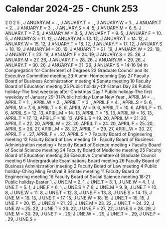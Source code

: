 # Calendar 2024-25 - Chunk 253

<!-- Chunk tokens: 957, Enriched tokens: 961 -->

2 0 2 5
, J ANUARY.M = . , J ANUARY.T = . , J ANUARY.W = 1. , J ANUARY.T = 2. , J ANUARY.F = 3. , J ANUARY.S = 4. 5, J ANUARY.M = 6. 5, J ANUARY.T = 7. 5, J ANUARY.W = 8. 5, J ANUARY.T = 9. 5, J ANUARY.F = 10. 5, J ANUARY.S = 11. 12, J ANUARY.M = 13. 12, J ANUARY.T = 14. 12, J ANUARY.W = 15. 12, J ANUARY.T = 16. 12, J ANUARY.F = 17. 12, J ANUARY.S = 18. 19, J ANUARY.M = 20. 19, J ANUARY.T = 21. 19, J ANUARY.W = 22. 19, J ANUARY.T = 23. 19, J ANUARY.F = 24. 19, J ANUARY.S = 25. 26, J ANUARY.M = 27. 26, J ANUARY.T = 28. 26, J ANUARY.W = 29. 26, J ANUARY.T = 30. 26, J ANUARY.F = 31. 26, J ANUARY.S = 
14-16 94 th Congregation for Conferment of Degrees
22 Graduate Council and its Executive Committee meeting
23 Alumni Homecoming Day
27 Faculty Board of Business Administration meeting
4 Senate meeting
10 Faculty Board of Education meeting
25 Public holiday-Christmas Day
26 Public holiday-The first weekday after Christmas Day
1 Public holiday-The first weekday of January
29-31 Public holiday-Lunar New Year
, APRIL.M = . , APRIL.T = 1. , APRIL.W = 2. , APRIL.T = 3. , APRIL.F = 4. , APRIL.S = 5. 6, APRIL.M = 7. 6, APRIL.T = 8. 6, APRIL.W = 9. 6, APRIL.T = 10. 6, APRIL.F = 11. 6, APRIL.S = 12. 13, APRIL.M = 14. 13, APRIL.T = 15. 13, APRIL.W = 16. 13, APRIL.T = 17. 13, APRIL.F = 18. 13, APRIL.S = 19. 20, APRIL.M = 21. 20, APRIL.T = 22. 20, APRIL.W = 23. 20, APRIL.T = 24. 20, APRIL.F = 25. 20, APRIL.S = 26. 27, APRIL.M = 28. 27, APRIL.T = 29. 27, APRIL.W = 30. 27, APRIL.T = . 27, APRIL.F = . 27, APRIL.S = 
7 Faculty Board of Engineering meeting
12 Faculty Board of Law meeting
19 · Faculty Board of Business Administration meeting
• Faculty Board of Science meeting
• Faculty Board of Social Science meeting
24 Faculty Board of Medicine meeting
25 Faculty Board of Education meeting
28 Executive Committee of Graduate Council meeting
6 Undergraduate Examinations Board meeting
26 Faculty Board of Business Administration meeting
2 Faculty Board of Law meeting
4 Public holiday-Ching Ming Festival
9 Senate meeting
11 Faculty Board of Engineering meeting
16
Faculty Board of Social Science meeting
18-21 Public holiday-Easter
1, J UNE.M = 2. 1, J UNE.T = 3. 1, J UNE.W = 4. 1, J UNE.T = 5. 1, J UNE.F = 6. 1, J UNE.S = 7. 8, J UNE.M = 9. 8, J UNE.T = 10. 8, J UNE.W = 11. 8, J UNE.T = 12. 8, J UNE.F = 13. 8, J UNE.S = 14. 15, J UNE.M = 16. 15, J UNE.T = 17. 15, J UNE.W = 18. 15, J UNE.T = 19. 15, J UNE.F = 20. 15, J UNE.S = 21. 22, J UNE.M = 23. 22, J UNE.T = 24. 22, J UNE.W = 25. 22, J UNE.T = 26. 22, J UNE.F = 27. 22, J UNE.S = 28. 29, J UNE.M = 30. 29, J UNE.T = . 29, J UNE.W = . 29, J UNE.T = . 29, J UNE.F = . 29, J UNE.S = 